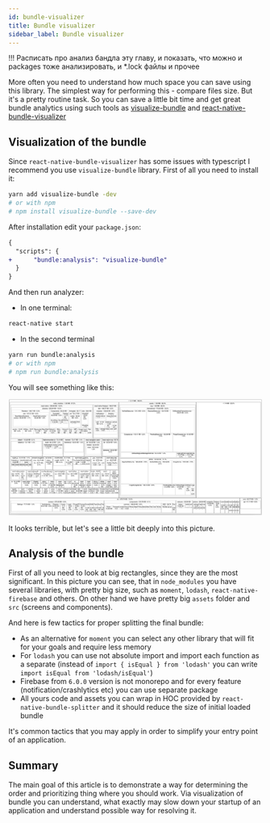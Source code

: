```yaml
---
id: bundle-visualizer
title: Bundle visualizer
sidebar_label: Bundle visualizer
---
```


!!! Расписать про анализ бандла эту главу, и показать, что можно и packages тоже анализировать, и *.lock файлы и прочее

More often you need to understand how much space you can save using this library. The simplest way for performing this - compare files size. But it's a pretty routine task. So you can save a little bit time and get great bundle analytics using such tools as [visualize-bundle](https://github.com/JonnyBurger/npx-visualize-bundle) and [react-native-bundle-visualizer](https://github.com/IjzerenHein/react-native-bundle-visualizer)

## Visualization of the bundle

Since `react-native-bundle-visualizer` has some issues with typescript I recommend you use `visualize-bundle` library.
First of all you need to install it:

```bash
yarn add visualize-bundle -dev
# or with npm
# npm install visualize-bundle --save-dev
```

After installation edit your `package.json`:

```diff
{
  "scripts": {
+      "bundle:analysis": "visualize-bundle"
  }
}
```

And then run analyzer:

- In one terminal:
```bash
react-native start
```

- In the second terminal
```bash
yarn run bundle:analysis
# or with npm
# npm run bundle:analysis
```

You will see something like this:

![Bundle Visualizer Report](assets/bundle-visualizer-before.png)

It looks terrible, but let's see a little bit deeply into this picture.

## Analysis of the bundle

First of all you need to look at big rectangles, since they are the most significant. In this picture you can see, that in `node_modules` you have several libraries, with pretty big size, such as `moment`, `lodash`, `react-native-firebase` and others. On other hand we have pretty big `assets` folder and `src` (screens and components).

And here is few tactics for proper splitting the final bundle:

- As an alternative for `moment` you can select any other library that will fit for your goals and require less memory
- For `lodash` you can use not absolute import and import each function as a separate (instead of `import { isEqual } from 'lodash'` you can write `import isEqual from 'lodash/isEqual'`)
- Firebase from `6.0.0` version is not monorepo and for every feature (notification/crashlytics etc) you can use separate package
- All yours code and assets you can wrap in HOC provided by `react-native-bundle-splitter` and it should reduce the size of initial loaded bundle

It's common tactics that you may apply in order to simplify your entry point of an application.

## Summary

The main goal of this article is to demonstrate a way for determining the order and prioritizing thing where you should work. Via visualization of bundle you can understand, what exactly may slow down your startup of an application and understand possible way for resolving it.
